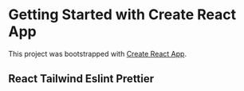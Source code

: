 # Getting Started with Create React App

This project was bootstrapped with [Create React App](https://github.com/facebook/create-react-app).

## React Tailwind Eslint Prettier